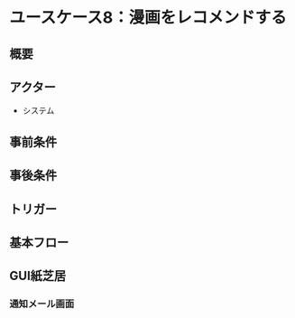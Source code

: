# ユースケース8：漫画をレコメンドする
## 概要

## アクター
- システム
## 事前条件

## 事後条件

## トリガー

## 基本フロー

## GUI紙芝居
### 通知メール画面
